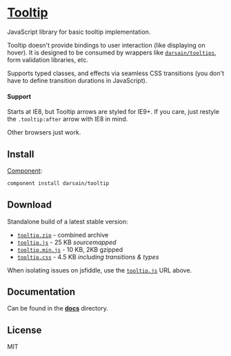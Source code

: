 # [Tooltip](http://darsa.in/tooltip)

JavaScript library for basic tooltip implementation.

Tooltip doesn't provide bindings to user interaction (like displaying on hover). It is designed to be consumed by
wrappers like [`darsain/tooltips`](https://github.com/darsain/tooltips), form validation libraries, etc.

Supports typed classes, and effects via seamless CSS transitions (you don't have to define transition durations in JavaScript).

#### Support

Starts at IE8, but Tooltip arrows are styled for IE9+. If you care, just restyle the
`.tooltip:after` arrow with IE8 in mind.

Other browsers just work.

## Install

[Component](https://github.com/component/component):

```bash
component install darsain/tooltip
```

## Download

Standalone build of a latest stable version:

- [`tooltip.zip`](http://darsain.github.io/tooltip/dist/tooltip.zip) - combined archive
- [`tooltip.js`](http://darsain.github.io/tooltip/dist/tooltip.js) - 25 KB *sourcemapped*
- [`tooltip.min.js`](http://darsain.github.io/tooltip/dist/tooltip.min.js) - 10 KB, 2KB gzipped
- [`tooltip.css`](http://darsain.github.io/tooltip/dist/tooltip.css) - 4.5 KB *including transitions & types*

When isolating issues on jsfiddle, use the [`tooltip.js`](http://darsain.github.io/tooltip/dist/tooltip.js) URL above.

## Documentation

Can be found in the **[docs](docs)** directory.

## License

MIT